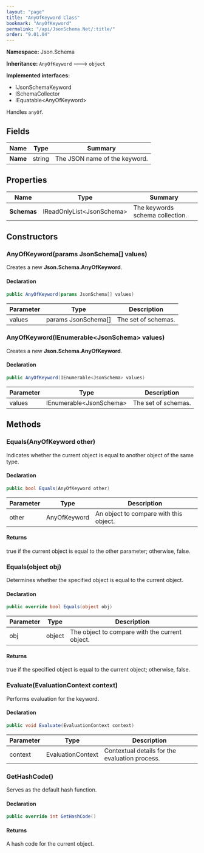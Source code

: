 ```yaml
---
layout: "page"
title: "AnyOfKeyword Class"
bookmark: "AnyOfKeyword"
permalink: "/api/JsonSchema.Net/:title/"
order: "9.01.04"
---
```

**Namespace:** Json.Schema

**Inheritance:**
`AnyOfKeyword`
 🡒 
`object`

**Implemented interfaces:**

- IJsonSchemaKeyword
- ISchemaCollector
- IEquatable\<AnyOfKeyword\>

Handles `anyOf`.

## Fields

| Name | Type | Summary |
|---|---|---|
| **Name** | string | The JSON name of the keyword. |
## Properties

| Name | Type | Summary |
|---|---|---|
| **Schemas** | IReadOnlyList\<JsonSchema\> | The keywords schema collection. |
## Constructors

### AnyOfKeyword(params JsonSchema[] values)

Creates a new **Json.Schema.AnyOfKeyword**.

#### Declaration

```c#
public AnyOfKeyword(params JsonSchema[] values)
```
| Parameter | Type | Description |
|---|---|---|
| values | params JsonSchema[] | The set of schemas. |

### AnyOfKeyword(IEnumerable\<JsonSchema\> values)

Creates a new **Json.Schema.AnyOfKeyword**.

#### Declaration

```c#
public AnyOfKeyword(IEnumerable<JsonSchema> values)
```
| Parameter | Type | Description |
|---|---|---|
| values | IEnumerable\<JsonSchema\> | The set of schemas. |

## Methods

### Equals(AnyOfKeyword other)

Indicates whether the current object is equal to another object of the same type.

#### Declaration

```c#
public bool Equals(AnyOfKeyword other)
```
| Parameter | Type | Description |
|---|---|---|
| other | AnyOfKeyword | An object to compare with this object. |

#### Returns

true if the current object is equal to the <paramref name="other">other</paramref> parameter; otherwise, false.

### Equals(object obj)

Determines whether the specified object is equal to the current object.

#### Declaration

```c#
public override bool Equals(object obj)
```
| Parameter | Type | Description |
|---|---|---|
| obj | object | The object to compare with the current object. |

#### Returns

true if the specified object  is equal to the current object; otherwise, false.

### Evaluate(EvaluationContext context)

Performs evaluation for the keyword.

#### Declaration

```c#
public void Evaluate(EvaluationContext context)
```
| Parameter | Type | Description |
|---|---|---|
| context | EvaluationContext | Contextual details for the evaluation process. |

### GetHashCode()

Serves as the default hash function.

#### Declaration

```c#
public override int GetHashCode()
```

#### Returns

A hash code for the current object.


